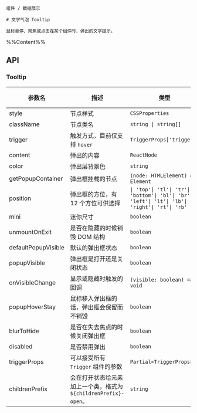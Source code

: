 `````
组件 / 数据展示

# 文字气泡 Tooltip

鼠标悬停、聚焦或点击在某个组件时，弹出的文字提示。
`````

%%Content%%

## API

### Tooltip

|参数名|描述|类型|默认值|版本|
|---|---|---|---|---|
|style|节点样式|`CSSProperties`|`-`|-|
|className|节点类名|`string \| string[]`|`-`|-|
|trigger|触发方式，目前仅支持 `hover`|`TriggerProps['trigger']`|`hover`|-|
|content|弹出的内容|`ReactNode`|`-`|-|
|color|弹出层背景色|`string`|`-`|2.22.0|
|getPopupContainer|弹出框挂载的节点|`(node: HTMLElement) => Element`|`-`|-|
|position|弹出框的方位，有 12 个方位可供选择|`\| 'top'\| 'tl'\| 'tr'\| 'bottom'\| 'bl'\| 'br'\| 'left'\| 'lt'\| 'lb'\| 'right'\| 'rt'\| 'rb'`|`top`|-|
|mini|迷你尺寸|`boolean`|`-`|-|
|unmountOnExit|是否在隐藏的时候销毁 DOM 结构|`boolean`|`true`|-|
|defaultPopupVisible|默认的弹出框状态|`boolean`|`-`|-|
|popupVisible|弹出框是打开还是关闭状态|`boolean`|`-`|-|
|onVisibleChange|显示或隐藏时触发的回调|`(visible: boolean) => void`|`-`|-|
|popupHoverStay|鼠标移入弹出框的话，弹出框会保留而不销毁|`boolean`|`true`|-|
|blurToHide|是否在失去焦点的时候关闭弹出框|`boolean`|`true`|-|
|disabled|是否禁用弹出|`boolean`|`-`|-|
|triggerProps|可以接受所有 `Trigger` 组件的参数|`Partial<TriggerProps>`|`-`|-|
|childrenPrefix|会在打开状态给元素加上一个类，格式为 `${childrenPrefix}-open`。|`string`|`-`|-|
